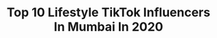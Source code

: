---
title: Top 10 Lifestyle TikTok Influencers In Mumbai In 2020
description: >-
  Find top lifestyle TikTok influencers in Mumbai in 2020. Most popular hashtags: #tiktok #tiktokindia #foryou #foryoupage.
platform: TikTok
hits: 13
text_top: Discover the top-rated TikTok profiles on inBeat.
text_bottom: Our database has 13 TikTok influencers like this in Mumbai, India for you to connect with.
profiles:
  - username: "roni_lionel_official"
    fullname: >-
      roni_lionel_official
    bio: >-
      be the king maker #successfullifebaby☺👑👔🕶😎.mumbai.dream to be russian mafia
    location: "India"
    followers: 2024
    engagement: 1295
    commentsToLikes: 0.062086
    id: ckc7az6iukneh0j239skhm7f6
    verified: false
    hashtags: "#minsters, #new, #timepass, #kings"
  - username: "hungerpangs_mumbai"
    fullname: >-
      Ayush Chudiwala
    bio: >-
      Luxury | Food | Hotels | Lifestyle | Destinations✈️
    location: "India"
    followers: 6498
    engagement: 597
    commentsToLikes: 0.003334
    id: ckbf3xnmus0m10j23lbxa9y9i
    verified: false
    hashtags: "#foodgasm, #desi, #tasty, #foodies"
  - username: "ankit111110"
    fullname: >-
      user1342340471880
    bio: >-
      Mumbai,Maharashtra I’m different, fuck your opinion. subscribed my chanel 🙏🏻
    location: "India"
    followers: 138800
    engagement: 494
    commentsToLikes: 0.003717
    id: cka0n1fs9xnow0i78lrosk2yg
    verified: false
    hashtags: "#viralvideo, #outside, #comed, #tiktokviral"
  - username: "safeenmakrani"
    fullname: >-
      Safeen makrani
    bio: >-
      Traveller • Luxury Lifestyle • Automotive | Instagram- Safeen Makrani |
    location: "India"
    followers: 14100
    engagement: 482
    commentsToLikes: 0.001959
    id: ckb9f62zj3e7y0j23vegvfjor
    verified: false
    hashtags: "#foryou, #foryoupage, #navratnacoolchampi, #cars"
  - username: "theglocaljournal"
    fullname: >-
      TheGlocalJournal
    bio: >-
      Avid food, travel & lifestyle blogger. Follow us on Instagram @theglocaljournal
    location: "India"
    followers: 12400
    engagement: 468
    commentsToLikes: 0.003160
    id: ckauzzjie5lw80j233jv9ny1j
    verified: false
    hashtags: "#foodlover, #foodie, #fy, #3ingredients"
  - username: "nivrity_das"
    fullname: >-
      Nivrity Das
    bio: >-
      Content Creator | Fashion • Beauty • Lifestyle • Travel Instagram: @nivrity_das✨
    location: "India"
    followers: 22500
    engagement: 467
    commentsToLikes: 0.006103
    id: ckbeym7yij4e60j233saao6hg
    verified: true
    hashtags: "#tiktoktrending, #hiteverybeat, #sotiktok, #foryoupage"
  - username: "moto_vibesz"
    fullname: >-
      moto_vibesz
    bio: >-
      kl 58 rider moto wheels thalassery bike lover 
    location: "India"
    followers: 2305
    engagement: 1200
    commentsToLikes: 0.023085
    id: ck9fx8q9j5b3y0j787y9qico7
    verified: false
    hashtags: "#myworld, #kl, #tiktok, #bikelover"
  - username: "the_loving_souls"
    fullname: >-
      the_loving_souls
    bio: >-
      whenever i see you, i feel so complete ❤
    location: "India"
    followers: 10300
    engagement: 928
    commentsToLikes: 0.026550
    id: ckbbda7tl26zs0j235fn2stzy
    verified: false
    hashtags: "#staypositive, #tiktok, #edutok, #sushantsinghrajput"
  - username: "damardhaval"
    fullname: >-
      Dhaval N Damar
    bio: >-
      
    location: "India"
    followers: 2540
    engagement: 4291
    commentsToLikes: 0.005796
    id: ckcp6vcwud9gr0j23hy072x9j
    verified: false
    hashtags: "#sun, #foryou, #timelapse, #monsoon"
  - username: "dr.rahul.g"
    fullname: >-
      Dr Rahul Gondaliya
    bio: >-
      Celebrity & High Profile Doctor Follow for Health & Beauty Tips
    location: "India"
    followers: 258000
    engagement: 398
    commentsToLikes: 0.016697
    id: ckbw3gdt8x5a50j233dr92egy
    verified: false
    hashtags: "#health, #face, #beautiful, #skin"
---